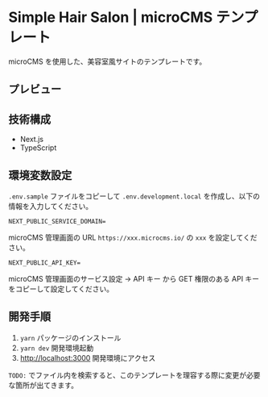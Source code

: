 # Simple Hair Salon | microCMS テンプレート

microCMS を使用した、美容室風サイトのテンプレートです。

## プレビュー

## 技術構成

- Next.js
- TypeScript

## 環境変数設定

`.env.sample` ファイルをコピーして `.env.development.local` を作成し、以下の情報を入力してください。

`NEXT_PUBLIC_SERVICE_DOMAIN=`

microCMS 管理画面の URL `https://xxx.microcms.io/` の `xxx` を設定してください。

`NEXT_PUBLIC_API_KEY=`

microCMS 管理画面のサービス設定 -> API キー から GET 権限のある API キーをコピーして設定してください。

## 開発手順

1. `yarn` パッケージのインストール
2. `yarn dev` 開発環境起動
3. [http://localhost:3000](http://localhost:3000) 開発環境にアクセス

`TODO:` でファイル内を検索すると、このテンプレートを理容する際に変更が必要な箇所が出てきます。
